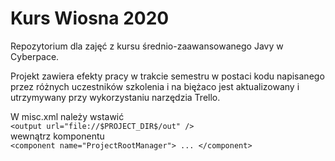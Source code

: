 # Kurs Wiosna 2020
Repozytorium dla zajęć z kursu średnio-zaawansowanego Javy w Cyberpace.

Projekt zawiera efekty pracy w trakcie semestru w postaci kodu napisanego 
przez różnych uczestników szkolenia i na biężaco jest aktualizowany i utrzymywany
przy wykorzystaniu narzędzia Trello.


W misc.xml należy wstawić <br>
    ```<output url="file://$PROJECT_DIR$/out" />```<br>
wewnątrz komponentu<br>
    ```<component name="ProjectRootManager">
        ...
    </component>```
